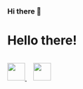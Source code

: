 ### Hi there 👋

<h1> Hello there!</h1>
<a href="https://www.linkedin.com/in/italo-s-ventura-/">
  <img src="https://cdn.worldvectorlogo.com/logos/linkedin-icon-2.svg" height=40 width=40>
<a>
  
 <a href="https://www.kaggle.com/italoventura/account">
  <img src="https://storage.scolary.com/storage/file/public/71b68248-ba0a-4b26-b15f-0c77cdf341cd.svg" height=40 width=40 style="margin:15px">
<a>

<!--
**Raykartsch/Raykartsch** is a ✨ _special_ ✨ repository because its `README.md` (this file) appears on your GitHub profile.

Here are some ideas to get you started:

- 🔭 I’m currently working on ...
- 🌱 I’m currently learning ...
- 👯 I’m looking to collaborate on ...
- 🤔 I’m looking for help with ...
- 💬 Ask me about ...
- 📫 How to reach me: ...
- 😄 Pronouns: ...
- ⚡ Fun fact: ...
-->

